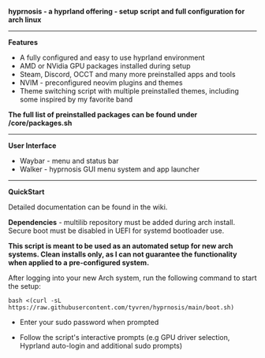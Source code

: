**hyprnosis - a hyprland offering - setup script and full configuration for arch linux**

-----------------------------------------------------------------------

**Features**

- A fully configured and easy to use hyprland environment
- AMD or NVidia GPU packages installed during setup
- Steam, Discord, OCCT and many more preinstalled apps and tools
- NVIM - preconfigured neovim plugins and themes
- Theme switching script with multiple preinstalled themes, including some inspired by my favorite band

**The full list of preinstalled packages can be found under /core/packages.sh**

----------------------------------------------------------------------

**User Interface**
- Waybar - menu and status bar
- Walker - hyprnosis GUI menu system and app launcher

----------------------------------------------------------------------

**QuickStart**

Detailed documentation can be found in the wiki.

**Dependencies** - multilib repository must be added during arch install. Secure boot must be disabled in UEFI for systemd bootloader use.

**This script is meant to be used as an automated setup for new arch systems. Clean installs only, as I can not guarantee the functionality when applied to a pre-configured system.**

After logging into your new Arch system, run the following command to start the setup:

    bash <(curl -sL https://raw.githubusercontent.com/tyvren/hyprnosis/main/boot.sh)

- Enter your sudo password when prompted

- Follow the script's interactive prompts (e.g GPU driver selection, Hyprland auto-login and additional sudo prompts)
